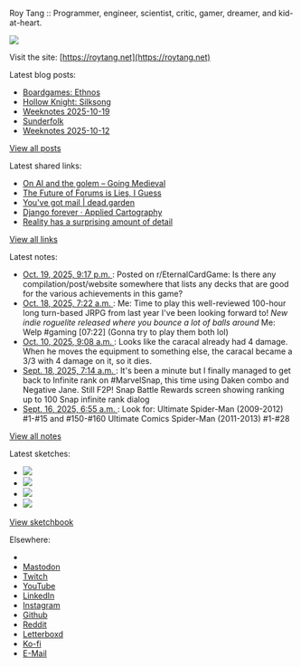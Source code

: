 Roy Tang :: Programmer, engineer, scientist, critic, gamer, dreamer, and kid-at-heart.

![](https://roytang.net/static/img/profile.jpg)

Visit the site: [https://roytang.net](https://roytang.net)

Latest blog posts:

- [Boardgames: Ethnos](https://roytang.net/2025/10/ethnos/)
- [Hollow Knight: Silksong](https://roytang.net/2025/10/silksong/)
- [Weeknotes 2025-10-19](https://roytang.net/2025/10/weeknotes-10-19/)
- [Sunderfolk](https://roytang.net/2025/10/sunderfolk/)
- [Weeknotes 2025-10-12](https://roytang.net/2025/10/weeknotes-10-12/)

[View all posts](https://roytang.net/blog)

Latest shared links:

- [On AI and the golem – Going Medieval](https://roytang.net/2025/10/487bf9216705d39762525cbe00c2054c/)
- [The Future of Forums is Lies, I Guess](https://roytang.net/2025/10/de844c35aca70b16a372449b28ed961d/)
- [You&#x27;ve got mail | dead.garden](https://roytang.net/2025/10/64bd37fe5c96fdd9e1bea79a33cd6758/)
- [Django forever · Applied Cartography](https://roytang.net/2025/10/68641a0b2e87c35b5357fe00f05bd758/)
- [Reality has a surprising amount of detail](https://roytang.net/2025/10/0a7bf3556b4088e8eb3c6b4b7ef8f78a/)

[View all links](https://roytang.net/links)

Latest notes:

- [Oct. 19, 2025, 9:17 p.m. ](https://roytang.net/2025/10/1oapeul/): Posted on r/EternalCardGame: Is there any compilation/post/website somewhere that lists any decks that are good for the various achievements in this game?
- [Oct. 18, 2025, 7:22 a.m. ](https://roytang.net/2025/10/115392076433200540/): Me: Time to play this well-reviewed 100-hour long turn-based JRPG from last year I&#x27;ve been looking forward to! *New indie roguelite released where you bounce a lot of balls around* Me: Welp #gaming [07:22] (Gonna try to play them both lol)
- [Oct. 10, 2025, 9:08 a.m. ](https://roytang.net/2025/10/nip2bbm/): Looks like the caracal already had 4 damage. When he moves the equipment to something else, the caracal became a 3/3 with 4 damage on it, so it dies.
- [Sept. 18, 2025, 7:14 a.m. ](https://roytang.net/2025/09/115222174502202279/): It&#x27;s been a minute but I finally managed to get back to Infinite rank on #MarvelSnap, this time using Daken combo and Negative Jane. Still F2P! Snap Battle Rewards screen showing ranking up to 100 Snap infinite rank dialog
- [Sept. 16, 2025, 6:55 a.m. ](https://roytang.net/2025/09/nefh1dm/): Look for: Ultimate Spider-Man (2009-2012) #1-#15 and #150-#160 Ultimate Comics Spider-Man (2011-2013) #1-#28

[View all notes](https://roytang.net/notes)

Latest sketches:


- ![](https://roytang.net/media/cache/32/e6/32e6bccc49e8369f7e33d4b393e24821.jpg)
- ![](https://roytang.net/media/cache/6d/bb/6dbb65d9198fe1692eed00385ef079c4.jpg)
- ![](https://roytang.net/media/cache/55/78/5578c142afd534e31f9723865e041b14.jpg)
- ![](https://roytang.net/media/cache/ab/48/ab48f5f9b0480e3f07e72a0a6795f014.jpg)

[View sketchbook](https://roytang.net/albums/sketchbook)


Elsewhere:

- []()
- [Mastodon](https://indieweb.social/@roytang)
- [Twitch](https://twitch.tv/twitchyroy)
- [YouTube](https://youtube.com/@roytang)
- [LinkedIn](https://www.linkedin.com/in/roytang)
- [Instagram](https://instagram.com/roytang0400)
- [Github](https://github.com/roytang)
- [Reddit](https://reddit.com/u/hungryroy)
- [Letterboxd](https://letterboxd.com/hungryroy/)
- [Ko-fi](https://ko-fi.com/roytang)
- [E-Mail](mailto:hello@roytang.net)